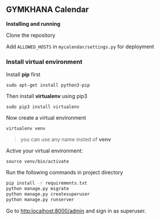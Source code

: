 ## GYMKHANA Calendar

__Installing and running__

Clone the repository

Add  `ALLOWED_HOSTS` in `mycalendar/settings.py` for deployment

### Install virtual environment

Install **pip** first

    sudo apt-get install python3-pip

Then install **virtualenv** using pip3

    sudo pip3 install virtualenv 

Now create a virtual environment

    virtualenv venv 

>you can use any name insted of **venv**

Active your virtual environment:

    source venv/bin/activate

Run the following commands in project directory

```bash
pip install -r requirements.txt
python manage.py migrate
python manage.py createsuperuser
python manage.py runserver
```

Go to [http:localhost:8000/admin](http:localhost:8000/admin) and sign in as superuser.
